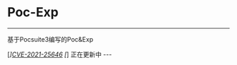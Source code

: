 # Poc-Exp
------

基于Pocsuite3编写的Poc&amp;Exp

[*][CVE-2021-25646](https://github.com/bealright/Poc-Exp/blob/main/apache/Druid/attackbot_1_apache_rce_pocexp.py)
[*] 正在更新中 --- 

